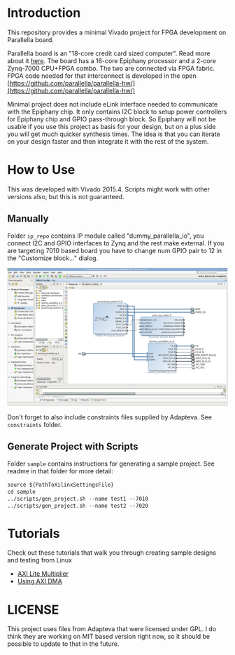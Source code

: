 # Introduction

This repository provides a minimal Vivado project for FPGA
development on Parallella board.

Parallella board is an "18-core credit card sized computer". Read more
about it [here](http://www.parallella.org/board/). The board has a
16-core Epiphany processor and a 2-core Zynq-7000 CPU+FPGA combo. The
two are connected via FPGA fabric. FPGA code needed for that
interconnect is developed in the open
[https://github.com/parallella/parallella-hw/](https://github.com/parallella/parallella-hw/)

Minimal project does not include eLink interface needed to communicate
with the Epiphany chip. It only contains I2C block to setup power
controllers for Epiphany chip and GPIO pass-through block. So Epiphany
will not be usable if you use this project as basis for your design,
but on a plus side you will get much quicker synthesis times. The idea
is that you can iterate on your design faster and then integrate it
with the rest of the system.

# How to Use

This was developed with Vivado 2015.4. Scripts might work with other
versions also, but this is not guaranteed.


## Manually

Folder `ip_repo` contains IP module called "dummy_parallella_io", you
connect I2C and GPIO interfaces to Zynq and the rest make external. If
you are targeting 7010 based board you have to change num GPIO pair to
12 in the "Customize block..." dialog.

![Vivado Project](images/vivado_screenshot_minimal.png)

Don't forget to also include constraints files supplied by
Adapteva. See `constraints` folder.

## Generate Project with Scripts

Folder `sample` contains instructions for generating a sample
project. See readme in that folder for more detail:

    source ${PathToXilinxSettingsFile}
    cd sample
    ../scripts/gen_project.sh --name test1 --7010
    ../scripts/gen_project.sh --name test2 --7020


# Tutorials

Check out these tutorials that walk you through creating sample
designs and testing from Linux

- [AXI Lite Multiplier](sample/README.md)
- [Using AXI DMA](sample_dma/README.md)


# LICENSE

This project uses files from Adapteva that were licensed under GPL. I
do think they are working on MIT based version right now, so it should
be possible to update to that in the future.